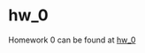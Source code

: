 # hw_0

Homework 0 can be found at [hw_0](https://sp19.datastructur.es/materials/hw/hw0/hw0#break-and-continue)
